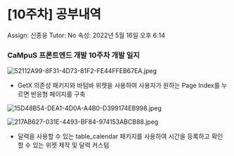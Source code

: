 # [10주차] 공부내역

Assign: 신종웅
Tutor: No
속성: 2022년 5월 16일 오후 6:14

### CaMpuS 프론트엔드 개발 10주차 개발 일지

![52112A99-8F31-4D73-81F2-FE44FFEB67EA.jpeg](%5B10%E1%84%8C%E1%85%AE%E1%84%8E%E1%85%A1%5D%20%E1%84%80%E1%85%A9%E1%86%BC%E1%84%87%E1%85%AE%E1%84%82%E1%85%A2%E1%84%8B%E1%85%A7%E1%86%A8%202d39f3c52a894e2ba0580f939aff0258/52112A99-8F31-4D73-81F2-FE44FFEB67EA.jpeg)

- GetX 의존성 패키지와 바텀바 위젯을 사용하여 사용자가 원하는 Page Index를 누르면 반응형 페이지를 구축

![15D48B54-DEA1-4D0A-A4B0-D399174EB998.jpeg](%5B10%E1%84%8C%E1%85%AE%E1%84%8E%E1%85%A1%5D%20%E1%84%80%E1%85%A9%E1%86%BC%E1%84%87%E1%85%AE%E1%84%82%E1%85%A2%E1%84%8B%E1%85%A7%E1%86%A8%202d39f3c52a894e2ba0580f939aff0258/15D48B54-DEA1-4D0A-A4B0-D399174EB998.jpeg)

![217AB627-031E-4493-BF84-974153ABCB88.jpeg](%5B10%E1%84%8C%E1%85%AE%E1%84%8E%E1%85%A1%5D%20%E1%84%80%E1%85%A9%E1%86%BC%E1%84%87%E1%85%AE%E1%84%82%E1%85%A2%E1%84%8B%E1%85%A7%E1%86%A8%202d39f3c52a894e2ba0580f939aff0258/217AB627-031E-4493-BF84-974153ABCB88.jpeg)

- 달력을 사용할 수 있는 table_calendar 패키지를 사용하여 시간을 등록하고 확인 할 수 있는 위젯 제작 및 달력 커스텀